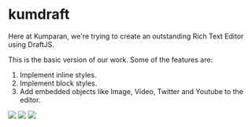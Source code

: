 # kumdraft

Here at Kumparan, we're trying to create an outstanding Rich Text Editor using DraftJS.

This is the basic version of our work. Some of the features are:

1. Implement inline styles.
2. Implement block styles.
3. Add embedded objects like Image, Video, Twitter and Youtube to the editor.

![](https://github.com/kumparan/kumdraft/blob/master/Kumdraft_inlineStyles.gif)
![](https://github.com/kumparan/kumdraft/blob/master/Kumdraft_blockStyles.gif)
![](https://github.com/kumparan/kumdraft/blob/master/Kumdraft_embeddedObjects.gif)
